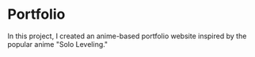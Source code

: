 # Portfolio
In this project, I created an anime-based portfolio website inspired by the popular anime "Solo Leveling." 
